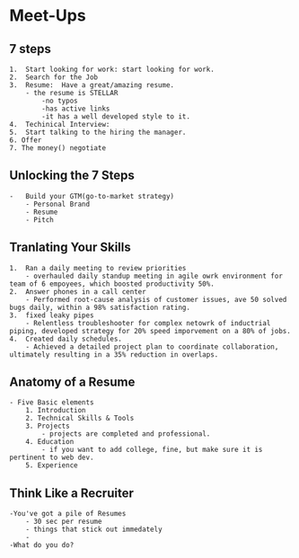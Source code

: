 # Meet-Ups

## 7 steps
    1.  Start looking for work: start looking for work.
    2.  Search for the Job
    3.  Resume:  Have a great/amazing resume.
        - the resume is STELLAR
            -no typos
            -has active links
            -it has a well developed style to it.
    4.  Techinical Interview: 
    5.  Start talking to the hiring the manager.
    6. Offer
    7. The money() negotiate

## Unlocking the 7 Steps
    -   Build your GTM(go-to-market strategy)
        - Personal Brand
        - Resume
        - Pitch
## Tranlating Your Skills
    1.  Ran a daily meeting to review priorities
        - overhauled daily standup meeting in agile owrk environment for team of 6 empoyees, which boosted productivity 50%.
    2.  Answer phones in a call center
        - Performed root-cause analysis of customer issues, ave 50 solved bugs daily, within a 98% satisfaction rating.
    3.  fixed leaky pipes
        - Relentless troubleshooter for complex netowrk of inductrial piping, developed strategy for 20% speed imporvement on a 80% of jobs.
    4.  Created daily schedules.
        - Achieved a detailed project plan to coordinate collaboration, ultimately resulting in a 35% reduction in overlaps.
## Anatomy of a Resume
    - Five Basic elements
        1. Introduction
        2. Technical Skills & Tools
        3. Projects
            - projects are completed and professional.
        4. Education
            - if you want to add college, fine, but make sure it is pertinent to web dev.
        5. Experience
## Think Like a Recruiter
    -You've got a pile of Resumes
        - 30 sec per resume
        - things that stick out immedately 
        - 
    -What do you do?